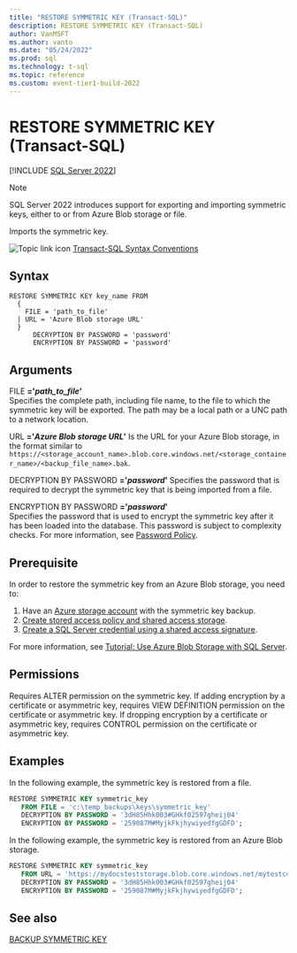 ```yaml
---
title: "RESTORE SYMMETRIC KEY (Transact-SQL)"
description: RESTORE SYMMETRIC KEY (Transact-SQL)
author: VanMSFT
ms.author: vanto
ms.date: "05/24/2022"
ms.prod: sql
ms.technology: t-sql
ms.topic: reference
ms.custom: event-tier1-build-2022
---
```


# RESTORE SYMMETRIC KEY (Transact-SQL)

[!INCLUDE [SQL Server 2022](../../includes/applies-to-version/sqlserver2022.md)]

> [!NOTE]
> SQL Server 2022 introduces support for exporting and importing symmetric keys, either to or from Azure Blob storage or file.

Imports the symmetric key.

 ![Topic link icon](../../database-engine/configure-windows/media/topic-link.gif "Topic link icon") [Transact-SQL Syntax Conventions](../../t-sql/language-elements/transact-sql-syntax-conventions-transact-sql.md) 

## Syntax  
  
```syntaxsql
RESTORE SYMMETRIC KEY key_name FROM 
  {
    FILE = 'path_to_file'
  | URL = 'Azure Blob storage URL'
  }
      DECRYPTION BY PASSWORD = 'password'
      ENCRYPTION BY PASSWORD = 'password' 
```

## Arguments

 FILE **='***path_to_file***'**  
 Specifies the complete path, including file name, to the file to which the symmetric key will be exported. The path may be a local path or a UNC path to a network location.  
  
 URL **='***Azure Blob storage URL***'**
 Is the URL for your Azure Blob storage, in the format similar to `https://<storage_account_name>.blob.core.windows.net/<storage_container_name>/<backup_file_name>.bak`.

 DECRYPTION BY PASSWORD **='***password***'** 
 Specifies the password that is required to decrypt the symmetric key that is being imported from a file.  
  
 ENCRYPTION BY PASSWORD **='***password***'**  
 Specifies the password that is used to encrypt the symmetric key after it has been loaded into the database. This password is subject to complexity checks. For more information, see [Password Policy](../../relational-databases/security/password-policy.md).  
  
## Prerequisite

In order to restore the symmetric key from an Azure Blob storage, you need to:

1. Have an [Azure storage account](/azure/storage/common/storage-account-create) with the symmetric key backup.
1. [Create stored access policy and shared access storage](/sql/relational-databases/tutorial-use-azure-blob-storage-service-with-sql-server-2016#1---create-stored-access-policy-and-shared-access-storage).
1. [Create a SQL Server credential using a shared access signature](/sql/relational-databases/tutorial-use-azure-blob-storage-service-with-sql-server-2016#2---create-a-sql-server-credential-using-a-shared-access-signature).

For more information, see [Tutorial: Use Azure Blob Storage with SQL Server](/sql/relational-databases/tutorial-use-azure-blob-storage-service-with-sql-server-2016).

## Permissions

Requires ALTER permission on the symmetric key. If adding encryption by a certificate or asymmetric key, requires VIEW DEFINITION permission on the certificate or asymmetric key. If dropping encryption by a certificate or asymmetric key, requires CONTROL permission on the certificate or asymmetric key.
  
## Examples

In the following example, the symmetric key is restored from a file.

```sql  
RESTORE SYMMETRIC KEY symmetric_key
   FROM FILE = 'c:\temp_backups\keys\symmetric_key' 
   DECRYPTION BY PASSWORD = '3dH85Hhk003#GHkf02597gheij04'   
   ENCRYPTION BY PASSWORD = '259087M#MyjkFkjhywiyedfgGDFD'; 
```

In the following example, the symmetric key is restored from an Azure Blob storage.

```sql
RESTORE SYMMETRIC KEY symmetric_key 
   FROM URL = 'https://mydocsteststorage.blob.core.windows.net/mytestcontainer/symmetric_key.bak'
   DECRYPTION BY PASSWORD = '3dH85Hhk003#GHkf02597gheij04'   
   ENCRYPTION BY PASSWORD = '259087M#MyjkFkjhywiyedfgGDFD'; 
```

## See also

[BACKUP SYMMETRIC KEY](backup-symmetric-key-transact-sql.md)
